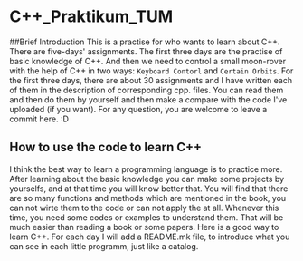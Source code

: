 # C++_Praktikum_TUM
##Brief Introduction
This is a practise for who wants to learn about C++. There are five-days' assignments. The first three days are the practise of basic knowledge of C++. And then we need to control a small moon-rover with the help of C++ in two ways: `Keyboard Contorl` and `Certain Orbits`.
For the first three days, there are about 30 assignments and I have written each of them in the description of corresponding cpp. files. You can read them and then do them by yourself and then make a compare with the code I've uploaded (if you want).
For any question, you are welcome to leave a commit here. :D

## How to use the code to learn C++
I think the best way to learn a programming language is to practice more. After learning about the basic knowledge you can make some projects by yourselfs, and at that time you will know better that. You will find that there are so many functions and methods which are mentioned in the book, you can not wirte them to the code or can not apply the at all. Whenever this time, you need some codes or examples to understand them. That will be much easier than reading a book or some papers. Here is a good way to learn C++. For each day I will add a README.mk file, to introduce what you can see in each little programm, just like a catalog.
